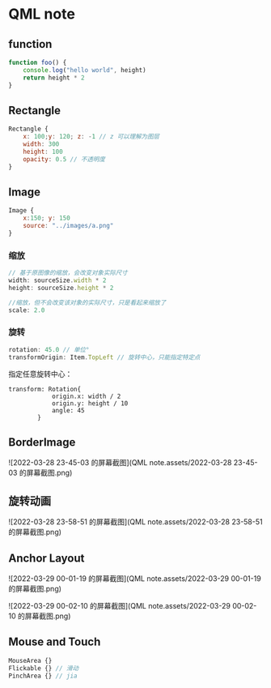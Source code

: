 # 	QML note

## function

```javascript
function foo() {
    console.log("hello world", height)
    return height * 2
}
```

## Rectangle

```javascript
Rectangle {
	x: 100;y: 120; z: -1 // z 可以理解为图层
    width: 300
    height: 100
    opacity: 0.5 // 不透明度
}
```

## Image

```javascript
Image {
    x:150; y: 150
    source: "../images/a.png"
}
```

### 缩放

```javascript
// 基于原图像的缩放，会改变对象实际尺寸
width: sourceSize.width * 2 
height: sourceSize.height * 2
```

```javascript
//缩放，但不会改变该对象的实际尺寸，只是看起来缩放了
scale: 2.0
```

### 旋转

```javascript
rotation: 45.0 // 单位°
transformOrigin: Item.TopLeft // 旋转中心，只能指定特定点
```

指定任意旋转中心：

```
transform: Rotation{
            origin.x: width / 2
            origin.y: height / 10
            angle: 45
        }
```

## BorderImage

![2022-03-28 23-45-03 的屏幕截图](QML note.assets/2022-03-28 23-45-03 的屏幕截图.png)

## 旋转动画

![2022-03-28 23-58-51 的屏幕截图](QML note.assets/2022-03-28 23-58-51 的屏幕截图.png)

## Anchor Layout

![2022-03-29 00-01-19 的屏幕截图](QML note.assets/2022-03-29 00-01-19 的屏幕截图.png)

![2022-03-29 00-02-10 的屏幕截图](QML note.assets/2022-03-29 00-02-10 的屏幕截图.png)

## Mouse and Touch

 ```javascript
 MouseArea {}
 Flickable {} // 滑动
 PinchArea {} // jia
 ```

